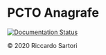 # PCTO Anagrafe
[![Documentation Status](https://readthedocs.org/projects/pcto-anagrafe/badge/?version=latest)](https://pcto-anagrafe.readthedocs.io/en/latest/?badge=latest)

&copy; 2020 Riccardo Sartori

